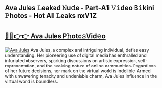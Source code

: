 ## Ava Jules 𝙻eaked 𝙽u𝚍e - Part-A1i 𝚅𝚒deo B𝚒kini 𝙿hotos - Hot All 𝙻eaks nxV1Z

# <h2><a href="http://ld51fw.urlbe.top/?page=Ava+Jules">🔗🔗👉👉 Ava Jules P𝚑oto𝚜Vid𝚎o</a></h2>

[![Ava Jules](https://i.imgur.com/eBuTRDB.gif)](http://ld51fw.urlbe.top/?page=Ava+Jules)
Ava Jules, a complex and intriguing individual, defies easy understanding. Her pioneering use of digital media has enthralled and infuriated observers, sparking discussions on artistic expression, self-representation, and the evolving nature of online communities. Regardless of her future decisions, her mark on the virtual world is indelible. Armed with unwavering tenacity and undeniable charm, Ava Jules influence in the virtual world is boundless.
